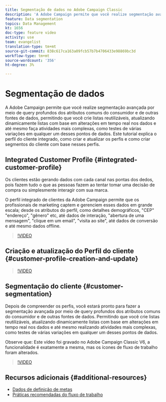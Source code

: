 ```yaml
---
title: Segmentação de dados no Adobe Campaign Classic
description: 'A Adobe Campaign permite que você realize segmentação avançada por meio de query profundos dos atributos comuns do consumidor e de outras fontes de dados, permitindo que você crie listas reutilizáveis, atualizando dinamicamente listas com base em alterações em tempo real nos dados e até mesmo faça atividades mais complexas, como testes de várias variações em qualquer um desses pontos de dados. Este tutorial explica o perfil do cliente integrado, como criar e atualizar os perfis e como criar segmentos do cliente com base nesses perfis. '
feature: Data segmentation
topics: Data Management
kt: 1656
doc-type: feature video
activity: use
team: evangelist
translation-type: tm+mt
source-git-commit: 838c617ca163a09fcb57b7b4706433e98869bc3d
workflow-type: tm+mt
source-wordcount: '356'
ht-degree: 3%

---
```



# Segmentação de dados

A Adobe Campaign permite que você realize segmentação avançada por meio de query profundos dos atributos comuns do consumidor e de outras fontes de dados, permitindo que você crie listas reutilizáveis, atualizando dinamicamente listas com base em alterações em tempo real nos dados e até mesmo faça atividades mais complexas, como testes de várias variações em qualquer um desses pontos de dados. Este tutorial explica o perfil do cliente integrado, como criar e atualizar os perfis e como criar segmentos do cliente com base nesses perfis.

## Integrated Customer Profile {#integrated-customer-profile}

Os clientes estão gerando dados com cada canal nas pontas dos dedos, pois fazem tudo o que as pessoas fazem ao tentar tomar uma decisão de compra ou simplesmente interagir com sua marca.

O perfil integrado de clientes da Adobe Campaign permite que os profissionais de marketing captem e gerenciem esses dados em grande escala; desde os atributos do perfil, como detalhes demográficos, &quot;CEP&quot; &quot;endereço&quot;, &quot;gênero&quot; etc, até dados de interação, &quot;abertura de uma mensagem&quot;, &quot;clique em um email&quot;, &quot;visita ao site&quot;, até dados de conversão e até mesmo dados offline.

>[!VIDEO](https://video.tv.adobe.com/v/23629?quality=12)

## Criação e atualização do Perfil do cliente {#customer-profile-creation-and-update}

>[!VIDEO](https://video.tv.adobe.com/v/23632?quality=12)

## Segmentação do cliente  {#customer-segmentation}

Depois de compreender os perfis, você estará pronto para fazer a segmentação avançada por meio de query profundos dos atributos comuns do consumidor e de outras fontes de dados. Permitindo que você crie listas reutilizáveis, atualizando dinamicamente listas com base em alterações em tempo real nos dados e até mesmo realizando atividades mais complexas, como testes de várias variações em qualquer um desses pontos de dados.

Observe que: Este vídeo foi gravado no Adobe Campaign Classic V6, a funcionalidade é exatamente a mesma, mas os ícones de fluxo de trabalho foram alterados.

>[!VIDEO](https://video.tv.adobe.com/v/23635?quality=12)

## Recursos adicionais {#additional-resources}

* [Dados de definição de metas](https://docs.adobe.com/content/help/en/campaign-classic/using/automating-with-workflows/general-operation/targeting-data.html)
* [Práticas recomendadas do fluxo de trabalho](https://docs.adobe.com/content/help/pt-BR/campaign-classic/using/automating-with-workflows/general-operation/workflow-best-practices.html)
